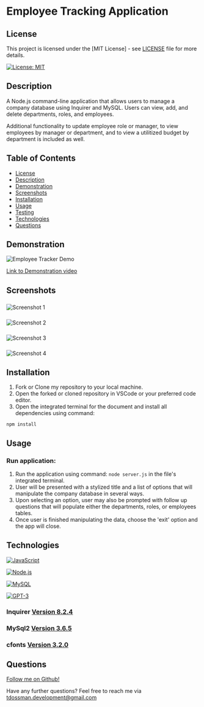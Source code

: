 # Employee Tracking Application

## License

This project is licensed under the [MIT License] - see [LICENSE](LICENSE) file for more details.

[![License: MIT](https://img.shields.io/badge/License-MIT-yellow.svg)](https://opensource.org/licenses/MIT)

## Description

A Node.js command-line application that allows users to manage a company database using Inquirer and MySQL. Users can view, add, and delete departments, roles, and employees.  

Additional functionality to update employee role or manager, to view employees by manager or department, and to view a utilitized budget by department is included as well. 

## Table of Contents

- [License](#license)
- [Description](#description)
- [Demonstration](#demonstration)
- [Screenshots](#screenshots)
- [Installation](#installation)
- [Usage](#usage)
- [Testing](#testing)
- [Technologies](#technologies)
- [Questions](#questions)

## Demonstration

![Employee Tracker Demo]()

[Link to Demonstration video]()

## Screenshots
### 
![Screenshot 1]()
### 
![Screenshot 2]()
### 
![Screenshot 3]()
### 
![Screenshot 4]()

## Installation

1. Fork or Clone my repository to your local machine.
2. Open the forked or cloned repository in VSCode or your preferred code editor.
3. Open the integrated terminal for the document and install all dependencies using command: 

`npm install`

## Usage

### Run application:

1. Run the application using command: `node server.js` in the file's integrated terminal.
2. User will be presented with a stylized title and a list of options that will manipulate the company database in several ways.
3. Upon selecting an option, user may also be prompted with follow up questions that will populate either the departments, roles, or employees tables. 
4. Once user is finished manipulating the data, choose the 'exit' option and the app will close.

## Technologies

[![JavaScript](https://img.shields.io/badge/JavaScript-ES6-yellow?style=for-the-badge&logo=javascript)](https://developer.mozilla.org/en-US/docs/Web/JavaScript)

[![Node.js](https://img.shields.io/badge/Node.js-43853D?style=for-the-badge&logo=node.js&logoColor=white)](https://nodejs.org/)

[![MySQL](https://img.shields.io/badge/MySQL-8.0-blue.svg)](https://www.mysql.com/)


[![GPT-3](https://img.shields.io/badge/GPT--3-4B0082?style=for-the-badge)](https://www.openai.com/)



### Inquirer [Version 8.2.4](https://www.npmjs.com/package/inquirer/v/8.2.4)

### MySql2 [Version 3.6.5](https://www.npmjs.com/package/mysql2)

### cfonts [Version 3.2.0](https://www.npmjs.com/package/cfonts)

## Questions

[Follow me on Github!](https://github.com/Dossman-thomas)

Have any further questions? Feel free to reach me via tdossman.development@gmail.com